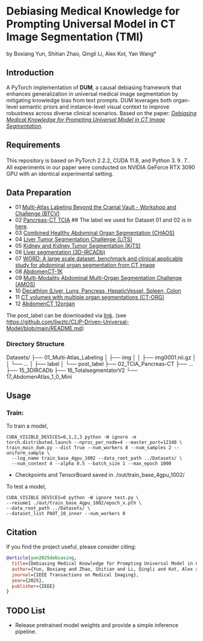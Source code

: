 # Debiasing Medical Knowledge for Prompting Universal Model in CT Image Segmentation (TMI)
by Boxiang Yun, Shitian Zhao, Qingli Li, Alex Kot, Yan Wang*
 
## Introduction
A PyTorch implementation of **DUM**, a causal debiasing framework that enhances generalization in universal medical image segmentation by mitigating knowledge bias from text prompts. DUM leverages both organ-level semantic priors and instance-level visual context to improve robustness across diverse clinical scenarios. Based on the paper: [*Debiasing Medical Knowledge for Prompting Universal Model in CT Image Segmentation*](https://ieeexplore.ieee.org/abstract/document/11080474/).

## Requirements
This repository is based on PyTorch 2.2.2, CUDA 11.8, and Python 3.９.７. All experiments in our paper were conducted on NVIDIA GeForce RTX 3090 GPU with an identical experimental setting.

## Data Preparation

- 01 [Multi-Atlas Labeling Beyond the Cranial Vault - Workshop and Challenge (BTCV)](https://www.synapse.org/#!Synapse:syn3193805/wiki/217789)
- 02 [Pancreas-CT TCIA](https://wiki.cancerimagingarchive.net/display/Public/Pancreas-CT)  ## The label we used for Dataset 01 and 02 is in [here](https://zenodo.org/records/1169361).
- 03 [Combined Healthy Abdominal Organ Segmentation (CHAOS)](https://chaos.grand-challenge.org/Combined_Healthy_Abdominal_Organ_Segmentation/)
- 04 [Liver Tumor Segmentation Challenge (LiTS)](https://competitions.codalab.org/competitions/17094#learn_the_details)
- 05 [Kidney and Kidney Tumor Segmentation (KiTS)](https://kits21.kits-challenge.org/participate#download-block)
- 06 [Liver segmentation (3D-IRCADb)](https://www.ircad.fr/research/data-sets/liver-segmentation-3d-ircadb-01/)
- 07 [WORD: A large scale dataset, benchmark and clinical applicable study for abdominal organ segmentation from CT image](https://github.com/HiLab-git/WORD)
- 08 [AbdomenCT-1K](https://github.com/JunMa11/AbdomenCT-1K)
- 09 [Multi-Modality Abdominal Multi-Organ Segmentation Challenge (AMOS)](https://amos22.grand-challenge.org)
- 10 [Decathlon (Liver, Lung, Pancreas, HepaticVessel, Spleen, Colon](https://drive.google.com/drive/folders/1HqEgzS8BV2c7xYNrZdEAnrHk7osJJ--2)
- 11 [CT volumes with multiple organ segmentations (CT-ORG)](https://wiki.cancerimagingarchive.net/pages/viewpage.action?pageId=61080890)
- 12 [AbdomenCT 12organ](https://zenodo.org/records/7860267)

The post_label can be downloaded via [link](https://portland-my.sharepoint.com/:u:/g/personal/jliu288-c_my_cityu_edu_hk/EX04Ilv4zh1Lm_HB0wnpaykB4Slef043RVWhX3lN05gylw?e=qG0DOS).
(see https://github.com/ljwztc/CLIP-Driven-Universal-Model/blob/main/README.md)

### Directory Structure
Datasets/
├── 01_Multi-Atlas_Labeling
│   ├── img
│   │   ├── img0001.nii.gz
│   │   └── ...
│   ├── label
│   └── post_label
├── 02_TCIA_Pancreas-CT
├── ...
├── 15_3DIRCADb
├── 16_TotalsegmentatorV2
└── 17_AbdomenAtlas_1_0_Mini


## Usage
### Train:
To train a model,
```
CUDA_VISIBLE_DEVICES=0,1,2,3 python -W ignore -m torch.distributed.launch --nproc_per_node=4 --master_port=12340 \
train_main_dum.py --dist True --num_workers 8 --num_samples 2 --uniform_sample \
  --log_name train_base_4gpu_1002 --data_root_path ../Datasets/ \
  --num_context 4 --alpha 0.5 --batch_size 1 --max_epoch 1000
```
- Checkpoints and TensorBoard saved in ./out/train_base_4gpu_1002/

To test a model,
```
CUDA_VISIBLE_DEVICES=0 python -W ignore test.py \
--resume1 ./out/train_base_4gpu_1002/epoch_x.pth \
--data_root_path ../Datasets/ \
--dataset_list PAOT_10_inner --num_workers 8
```

## Citation
If you find the project useful, please consider citing:

```bibtex
@article{yun2025debiasing,
  title={Debiasing Medical Knowledge for Prompting Universal Model in CT Image Segmentation},
  author={Yun, Boxiang and Zhao, Shitian and Li, Qingli and Kot, Alex and Wang, Yan},
  journal={IEEE Transactions on Medical Imaging},
  year={2025},
  publisher={IEEE}
}
```

## TODO List
- Release pretrained model weights and provide a simple inference pipeline.


